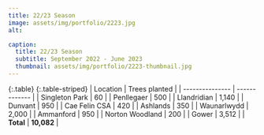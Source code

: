 ```yaml
---
title: 22/23 Season
image: assets/img/portfolio/2223.jpg
alt: 

caption:
  title: 22/23 Season
  subtitle: September 2022 - June 2023
  thumbnail: assets/img/portfolio/2223-thumbnail.jpg
---
```

{:.table}
{:.table-striped}
|   Location      | Trees planted |
| --------------- | ------------- |
| Singleton Park  | 60            |
| Penllegaer      | 500           |
| Llandridian     | 1,140         |
| Dunvant         | 950           |
| Cae Felin CSA   | 420           |
| Ashlands        | 350           |
| Waunarlwydd     | 2,000         |
| Ammanford       | 950           |
| Norton Woodland | 200           |
| Gower           | 3,512         |
| **Total**       | **10,082**    |
